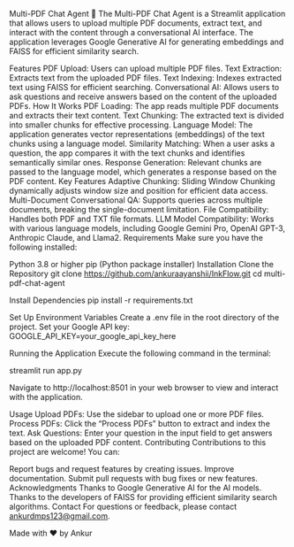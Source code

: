 Multi-PDF Chat Agent 🤖
The Multi-PDF Chat Agent is a Streamlit application that allows users to upload multiple PDF documents, extract text, and interact with the content through a conversational AI interface. The application leverages Google Generative AI for generating embeddings and FAISS for efficient similarity search.

Features
PDF Upload: Users can upload multiple PDF files.
Text Extraction: Extracts text from the uploaded PDF files.
Text Indexing: Indexes extracted text using FAISS for efficient searching.
Conversational AI: Allows users to ask questions and receive answers based on the content of the uploaded PDFs.
How It Works
PDF Loading: The app reads multiple PDF documents and extracts their text content.
Text Chunking: The extracted text is divided into smaller chunks for effective processing.
Language Model: The application generates vector representations (embeddings) of the text chunks using a language model.
Similarity Matching: When a user asks a question, the app compares it with the text chunks and identifies semantically similar ones.
Response Generation: Relevant chunks are passed to the language model, which generates a response based on the PDF content.
Key Features
Adaptive Chunking: Sliding Window Chunking dynamically adjusts window size and position for efficient data access.
Multi-Document Conversational QA: Supports queries across multiple documents, breaking the single-document limitation.
File Compatibility: Handles both PDF and TXT file formats.
LLM Model Compatibility: Works with various language models, including Google Gemini Pro, OpenAI GPT-3, Anthropic Claude, and Llama2.
Requirements
Make sure you have the following installed:

Python 3.8 or higher
pip (Python package installer)
Installation
Clone the Repository
git clone https://github.com/ankuraayanshii/InkFlow.git
cd multi-pdf-chat-agent

Install Dependencies
pip install -r requirements.txt

Set Up Environment Variables
Create a .env file in the root directory of the project.
Set your Google API key:
GOOGLE_API_KEY=your_google_api_key_here

Running the Application
Execute the following command in the terminal:

streamlit run app.py

Navigate to http://localhost:8501 in your web browser to view and interact with the application.

Usage
Upload PDFs: Use the sidebar to upload one or more PDF files.
Process PDFs: Click the “Process PDFs” button to extract and index the text.
Ask Questions: Enter your question in the input field to get answers based on the uploaded PDF content.
Contributing
Contributions to this project are welcome! You can:

Report bugs and request features by creating issues.
Improve documentation.
Submit pull requests with bug fixes or new features.
Acknowledgments
Thanks to Google Generative AI for the AI models.
Thanks to the developers of FAISS for providing efficient similarity search algorithms.
Contact
For questions or feedback, please contact ankurdmps123@gmail.com.

Made with ❤️ by Ankur